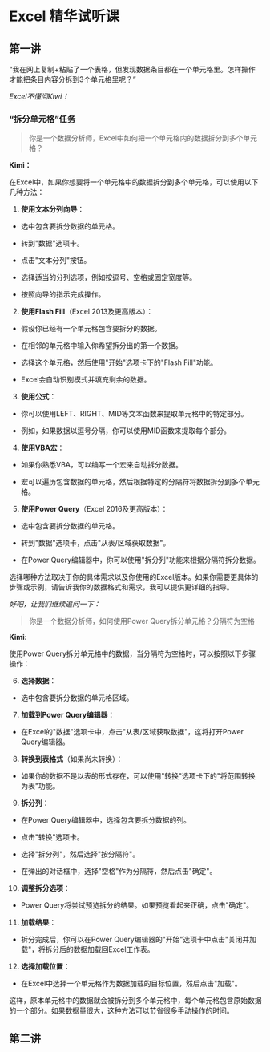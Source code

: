 # Excel 精华试听课

## 第一讲

“我在网上复制+粘贴了一个表格，但发现数据条目都在一个单元格里。怎样操作才能把条目内容分拆到3个单元格里呢？”

*Excel不懂问Kiwi！*

### “拆分单元格”任务
> 你是一个数据分析师，Excel中如何把一个单元格内的数据拆分到多个单元格？

**Kimi：**

在Excel中，如果你想要将一个单元格中的数据拆分到多个单元格，可以使用以下几种方法：

1. **使用文本分列向导**：

  - 选中包含要拆分数据的单元格。

  - 转到"数据"选项卡。

  - 点击"文本分列"按钮。

  - 选择适当的分列选项，例如按逗号、空格或固定宽度等。

  - 按照向导的指示完成操作。

2. **使用Flash Fill**（Excel 2013及更高版本）：

  - 假设你已经有一个单元格包含要拆分的数据。

  - 在相邻的单元格中输入你希望拆分出的第一个数据。

  - 选择这个单元格，然后使用"开始"选项卡下的"Flash Fill"功能。

  - Excel会自动识别模式并填充剩余的数据。

3. **使用公式**：

  - 你可以使用LEFT、RIGHT、MID等文本函数来提取单元格中的特定部分。

  - 例如，如果数据以逗号分隔，你可以使用MID函数来提取每个部分。

4. **使用VBA宏**：

  - 如果你熟悉VBA，可以编写一个宏来自动拆分数据。

  - 宏可以遍历包含数据的单元格，然后根据特定的分隔符将数据拆分到多个单元格。

5. **使用Power Query**（Excel 2016及更高版本）：

  - 选中包含要拆分数据的单元格。

  - 转到"数据"选项卡，点击"从表/区域获取数据"。

  - 在Power Query编辑器中，你可以使用"拆分列"功能来根据分隔符拆分数据。

选择哪种方法取决于你的具体需求以及你使用的Excel版本。如果你需要更具体的步骤或示例，请告诉我你的数据格式和需求，我可以提供更详细的指导。

*好吧，让我们继续追问一下：*

> 你是一个数据分析师，如何使用Power Query拆分单元格？分隔符为空格

**Kimi:**

使用Power Query拆分单元格中的数据，当分隔符为空格时，可以按照以下步骤操作：

6. **选择数据**：

  - 选中包含要拆分数据的单元格区域。

7. **加载到Power Query编辑器**：

  - 在Excel的"数据"选项卡中，点击"从表/区域获取数据"，这将打开Power Query编辑器。

8. **转换到表格式**（如果尚未转换）：

  - 如果你的数据不是以表的形式存在，可以使用"转换"选项卡下的"将范围转换为表"功能。

9. **拆分列**：

  - 在Power Query编辑器中，选择包含要拆分数据的列。

  - 点击"转换"选项卡。

  - 选择"拆分列"，然后选择"按分隔符"。

  - 在弹出的对话框中，选择"空格"作为分隔符，然后点击"确定"。

10. **调整拆分选项**：

  - Power Query将尝试预览拆分的结果。如果预览看起来正确，点击"确定"。

11. **加载结果**：

  - 拆分完成后，你可以在Power Query编辑器的"开始"选项卡中点击"关闭并加载"，将拆分后的数据加载回Excel工作表。

12. **选择加载位置**：

  - 在Excel中选择一个单元格作为数据加载的目标位置，然后点击"加载"。

这样，原本单元格中的数据就会被拆分到多个单元格中，每个单元格包含原始数据的一个部分。如果数据量很大，这种方法可以节省很多手动操作的时间。


## 第二讲